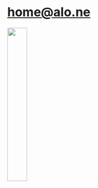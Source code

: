 # [home@alo.ne](mailto:home@alo.ne)

<img src="https://github.com/deletions/deletions/assets/140080458/9834e77b-4013-4171-81aa-177d2230eced" width="30%">
